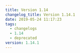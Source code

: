 ```yaml
---
title: Version 1.14
changelog_title: Version 1.14.1
date: 2019-05-24 11:17:23
tags:
  - changelogs
  - 1.14
  - deprecated
version: 1.14.1
---
```


<script src="https://gist.github.com/spinnaker-release/4b4bb42d4e3b6073fbd5f89fa7c3e060.js"/>
